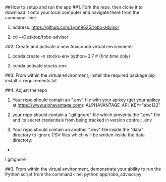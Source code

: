 ##How to setup and run the app
##1. Fork the repo, then clone it to download it onto your local computer and navigate there from the command-line:
1) address: https://github.com/Lynn9625/robo-advisor

2) cd ~/Desktop/robo-advisor

##2. Create and activate a new Anaconda virtual environment:
1) conda create -n stocks-env python=3.7 # (first time only)

2) conda activate stocks-env

##3. From within the virtual environment, install the required package
pip install -r requirements.txt

##4. Adjust the repo
1) Your repo should contain an ".env" file with your apikey (get your apikey at https://www.alphavantage.com):
ALPHAVANTAGE_API_KEY="abc123"

2) your repo should contain a ".gitignore" file which prevents the ".env" file and its secret credentials from being tracked in version control:
.env

3) Your repo should contain an another ".env" file inside the "data" directory to ignore CSV files which will be written inside the data directory:
*
!.gitignore


##3. From within the virtual environment, demonstrate your ability to run the Python script from the command-line:
python app/robo_advisor.py